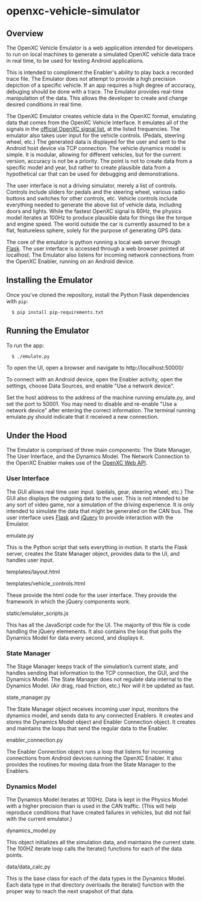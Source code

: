 # openxc-vehicle-simulator

## Overview
The OpenXC Vehicle Emulator is a web application intended for developers to run 
on local machines to generate a simulated OpenXC vehicle data trace in real 
time, to be used for testing Android applications.

This is intended to compliment the Enabler's ability to play back a recorded 
trace file.  The Emulator does not attempt to provide a high precision depiction 
of a specific vehicle.  If an app requires a high degree of accuracy, debuging 
should be done with a trace.  The Emulator provides real-time manipulation of 
the data.  This allows the developer to create and change desired conditions in 
real time.

The OpenXC Emulator creates vehicle data in the OpenXC format, emulating data 
that comes from the OpenXC Vehicle Interface.  It emulates all of the signals in 
the 
[official OpenXC signal list](http://openxcplatform.com/vehicle-interface/output-format.html), 
at the listed frequencies.  The emulator also takes user input for the vehicle 
controls.  (Pedals, steering wheel, etc.)  The generated data is displayed for 
the user and sent to the Android host device via TCP connection.  The vehicle 
dynamics model is simple.  It is modular, allowing for different vehicles, but 
for the current version, accuracy is not be a priority. The point is not to 
create data from a specific model and year, but rather to create plausible data 
from a hypothetical car that can be used for debugging and demonstrations.

The user interface is not a driving simulator, merely a list of controls.
Controls include sliders for pedals and the steering wheel, various radio
buttons and switches for other controls, etc.  Vehicle controls include
everything needed to generate the above list of vehicle data, including doors
and lights.  While the fastest OpenXC signal is 60Hz, the physics model iterates
at 100Hz to produce plausible data for things like the torque and engine speed.
The world outside the car is currently assumed to be a flat, featureless sphere,
solely for the purpose of generating GPS data.

The core of the emulator is python running a local web server through
[Flask](http://flask.pocoo.org/docs/installation).  The user interface is
accessed through a web browser pointed at localhost.  The Emulator also listens
for incoming network connections from the OpenXC Enabler, running on an Android
device.

## Installing the Emulator
Once you've cloned the repository, install the Python Flask dependencies with
`pip`:

      $ pip install pip-requirements.txt


## Running the Emulator
To run the app:

      $ ./emulate.py

To open the UI, open a browser and navigate to http://localhost:50000/

To connect with an Android device, open the Enabler activity, open the settings,
choose Data Sources, and enable "Use a network device".

Set the host address to the address of the machine running emulate.py, and set
the port to 50001. You may need to disable and re-enable "Use a network device"
after entering the correct information. The terminal running emulate.py should
indicate that it received a new connection.

## Under the Hood
The Emulator is comprised of three main components:  The State Manager, The User 
Interface, and the Dynamics Model.  The Network Connection to the OpenXC Enabler 
makes use of the 
[OpenXC Web API](https://github.com/openxc/web-logging-example#api).

### User Interface
The GUI allows real time user input.  (pedals, gear, steering wheel, etc.)  The 
GUI also displays the outgoing data to the user.  This is not intended to be any 
sort of video game, nor a simulation of the driving experience.  It is only 
intended to simulate the data that might be generated on the CAN bus.  The user 
interface uses [Flask](http://flask.pocoo.org/) and 
[jQuery](http://jqueryui.com/) to provide interaction with the Emulator.  

emulate.py

This is the Python script that sets everything in motion.  It starts the Flask
server, creates the State Manager object, provides data to the UI, and handles
user input.

templates/layout.html

templates/vehicle_controls.html

These provide the html code for the user interface.  They provide the framework
in which the jQuery components work.

static/emulator_scripts.js

This has all the JavaScript code for the UI.  The majority of this file is code
handling the jQuery elemenents.  It also contains the loop that polls the
Dynamics Model for data every second, and displays it.

### State Manager

The Stage Manager keeps track of the simulation’s current state, and handles
sending that information to the TCP connection, the GUI, and the Dynamics Model.
The State Manager does not regulate data internal to the Dynamics Model.  (Air
drag, road friction, etc.)  Nor will it be updated as fast.

state_manager.py

The State Manager object receives incoming user input, monitors the dynamics
model, and sends data to any connected Enablers.  It creates and stores the
Dynamics Model object and Enabler Connection object.  It creates and maintains
the loops that send the regular data to the Enabler.

enabler_connection.py

The Enabler Connection object runs a loop that listens for incoming connections
from Android devices running the OpenXC Enabler.  It also provides the routines
for moving data from the State Manager to the Enablers.

### Dynamics Model

The Dynamics Model iterates at 100Hz.  Data is kept in the Physics Model with a
higher precision than is used in the CAN traffic.  (This will help reproduce
conditions that have created failures in vehicles, but did not fail with the
current emulator.)

dynamics_model.py

This object initializes all the simulation data, and maintains the current
state.  The 100HZ iterate loop calls the Iterate() functions for each of the
data points.

data/data_calc.py

This is the base class for each of the data types in the Dynamics Model.  Each
data type in that directory overloads the iterate() function with the proper way
to reach the next snapshot of that data.

